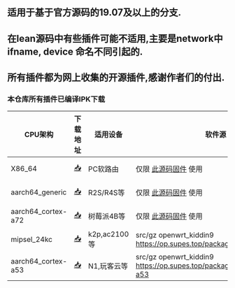 ## 适用于基于官方源码的19.07及以上的分支.
## 在lean源码中有些插件可能不适用,主要是network中 ifname, device 命名不同引起的.
## 所有插件都为网上收集的开源插件,感谢作者们的付出.

### 本仓库所有插件已编译IPK下载

| CPU架构           | 下载地址                                             | 适用设备    | 软件源    | 更新频率    |
|----------------|-----------------------------------------------------|--------------------------------------|-----------|-----------|
| X86_64         | [📥](https://op.supes.top/packages/x86_64/)         |          PC软路由    | 仅限 [此源码固件](https://github.com/kiddin9/OpenWrt_x86-r2s-r4s) 使用 | 日更  |
| aarch64_generic    | [📥](https://op.supes.top/packages/aarch64_generic/)     |   R2S/R4S等        |  仅限 [此源码固件](https://github.com/kiddin9/OpenWrt_x86-r2s-r4s) 使用 | 日更  |
| aarch64_cortex-a72    | [📥](https://op.supes.top/packages/aarch64_cortex-a72/)     |  树莓派4B等   |  仅限 [此源码固件](https://github.com/kiddin9/OpenWrt_x86-r2s-r4s) 使用  |  日更 |
| mipsel_24kc    | [📥](https://op.supes.top/packages/mipsel_24kc/)     |  k2p,ac2100等 | src/gz openwrt_kiddin9 https://op.supes.top/packages/mipsel_24kc   | 月更  |
| aarch64_cortex-a53    | [📥](https://op.supes.top/packages/aarch64_cortex-a53/) |  N1,玩客云等 |  src/gz openwrt_kiddin9 https://op.supes.top/packages/aarch64_cortex-a53 |   月更 |
